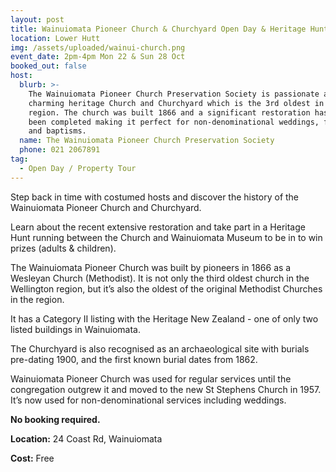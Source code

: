 ```yaml
---
layout: post
title: Wainuiomata Pioneer Church & Churchyard Open Day & Heritage Hunt
location: Lower Hutt
img: /assets/uploaded/wainui-church.png
event_date: 2pm-4pm Mon 22 & Sun 28 Oct
booked_out: false
host:
  blurb: >-
    The Wainuiomata Pioneer Church Preservation Society is passionate about this
    charming heritage Church and Churchyard which is the 3rd oldest in the
    region. The church was built 1866 and a significant restoration has just
    been completed making it perfect for non-denominational weddings, funerals
    and baptisms.
  name: The Wainuiomata Pioneer Church Preservation Society
  phone: 021 2067891
tag:
  - Open Day / Property Tour
---
```

Step back in time with costumed hosts and discover the history of the Wainuiomata Pioneer Church and Churchyard.

Learn about the recent extensive restoration and take part in a Heritage Hunt running between the Church and Wainuiomata Museum to be in to win prizes (adults & children).

The Wainuiomata Pioneer Church was built by pioneers in 1866 as a Wesleyan Church (Methodist). It is not only the third oldest church in the Wellington region, but it’s also the oldest of the original Methodist Churches in the region.

It has a Category II listing with the Heritage New Zealand - one of only two listed buildings in Wainuiomata.

The Churchyard is also recognised as an archaeological site with burials pre-dating 1900, and the first known burial dates from 1862.

Wainuiomata Pioneer Church was used for regular services until the congregation outgrew it and moved to the new St Stephens Church in 1957. It’s now used for non-denominational services including weddings.

**No booking required.**

**Location:** 24 Coast Rd, Wainuiomata

**Cost:** Free
